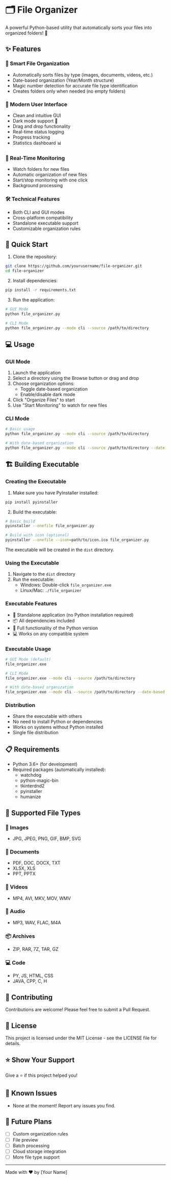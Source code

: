 # 🗂️ File Organizer

A powerful Python-based utility that automatically sorts your files into organized folders! 🚀

## ✨ Features

### 📁 Smart File Organization
- Automatically sorts files by type (images, documents, videos, etc.)
- Date-based organization (Year/Month structure)
- Magic number detection for accurate file type identification
- Creates folders only when needed (no empty folders)

### 🎨 Modern User Interface
- Clean and intuitive GUI
- Dark mode support 🌙
- Drag and drop functionality
- Real-time status logging
- Progress tracking
- Statistics dashboard 📊

### 🔄 Real-Time Monitoring
- Watch folders for new files
- Automatic organization of new files
- Start/stop monitoring with one click
- Background processing

### 🛠️ Technical Features
- Both CLI and GUI modes
- Cross-platform compatibility
- Standalone executable support
- Customizable organization rules

## 🚀 Quick Start

1. Clone the repository:
```bash
git clone https://github.com/yourusername/file-organizer.git
cd file-organizer
```

2. Install dependencies:
```bash
pip install -r requirements.txt
```

3. Run the application:
```bash
# GUI Mode
python file_organizer.py

# CLI Mode
python file_organizer.py --mode cli --source /path/to/directory
```

## 💻 Usage

### GUI Mode
1. Launch the application
2. Select a directory using the Browse button or drag and drop
3. Choose organization options:
   - Toggle date-based organization
   - Enable/disable dark mode
4. Click "Organize Files" to start
5. Use "Start Monitoring" to watch for new files

### CLI Mode
```bash
# Basic usage
python file_organizer.py --mode cli --source /path/to/directory

# With date-based organization
python file_organizer.py --mode cli --source /path/to/directory --date-based
```

## 🏗️ Building Executable

### Creating the Executable
1. Make sure you have PyInstaller installed:
```bash
pip install pyinstaller
```

2. Build the executable:
```bash
# Basic build
pyinstaller --onefile file_organizer.py

# Build with icon (optional)
pyinstaller --onefile --icon=path/to/icon.ico file_organizer.py
```

The executable will be created in the `dist` directory.

### Using the Executable
1. Navigate to the `dist` directory
2. Run the executable:
   - Windows: Double-click `file_organizer.exe`
   - Linux/Mac: `./file_organizer`

### Executable Features
- 🚀 Standalone application (no Python installation required)
- 📦 All dependencies included
- 🔄 Full functionality of the Python version
- 💻 Works on any compatible system

### Executable Usage
```bash
# GUI Mode (default)
file_organizer.exe

# CLI Mode
file_organizer.exe --mode cli --source /path/to/directory

# With date-based organization
file_organizer.exe --mode cli --source /path/to/directory --date-based
```

### Distribution
- Share the executable with others
- No need to install Python or dependencies
- Works on systems without Python installed
- Single file distribution

## 📋 Requirements
- Python 3.6+ (for development)
- Required packages (automatically installed):
  - watchdog
  - python-magic-bin
  - tkinterdnd2
  - pyinstaller
  - humanize

## 🎯 Supported File Types

### 📸 Images
- JPG, JPEG, PNG, GIF, BMP, SVG

### 📄 Documents
- PDF, DOC, DOCX, TXT
- XLSX, XLS
- PPT, PPTX

### 🎥 Videos
- MP4, AVI, MKV, MOV, WMV

### 🎵 Audio
- MP3, WAV, FLAC, M4A

### 📦 Archives
- ZIP, RAR, 7Z, TAR, GZ

### 💻 Code
- PY, JS, HTML, CSS
- JAVA, CPP, C, H

## 🤝 Contributing
Contributions are welcome! Please feel free to submit a Pull Request.

## 📝 License
This project is licensed under the MIT License - see the LICENSE file for details.

## ⭐ Show Your Support
Give a ⭐️ if this project helped you!

## 🐛 Known Issues
- None at the moment! Report any issues you find.

## 🔮 Future Plans
- [ ] Custom organization rules
- [ ] File preview
- [ ] Batch processing
- [ ] Cloud storage integration
- [ ] More file type support

---
Made with ❤️ by [Your Name]